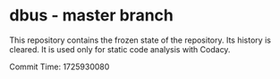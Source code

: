 # dbus - master branch

This repository contains the frozen state of the repository.
Its history is cleared. It is used only for static code
analysis with Codacy.

Commit Time: 1725930080